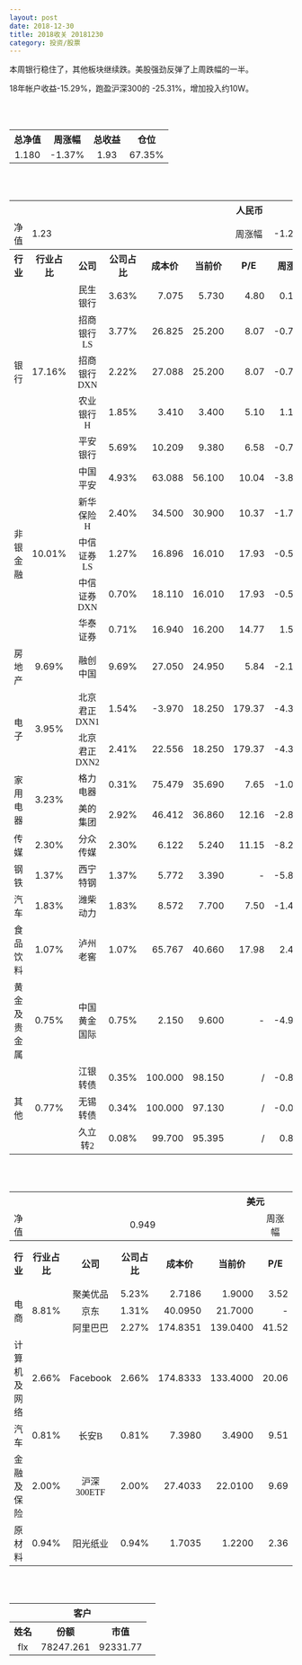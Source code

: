 ```yaml
---
layout: post
date: 2018-12-30
title: 2018收关 20181230
category: 投资/股票
---
```


本周银行稳住了，其他板块继续跌。美股强劲反弹了上周跌幅的一半。

18年帐户收益-15.29%，跑盈沪深300的 -25.31%，增加投入约10W。

<br/>
<br/>

<table cellspacing="0" border="0">
	<tr>
		<th height="21" align="center"><font face="Noto Sans CJK SC Regular">总净值</font></th>
		<th align="center"><font face="Noto Sans CJK SC Regular">周涨幅</font></th>
		<th align="center"><font face="Noto Sans CJK SC Regular">总收益</font></th>
		<th align="center"><font face="Noto Sans CJK SC Regular">仓位</font></th>
	</tr>
	<tr>
		<td height="17" align="center" sdval="1.18" sdnum="1033;0;0.000">1.180</td>
		<td align="center" sdval="-0.0137" sdnum="1033;0;0.00%">-1.37%</td>
		<td align="center" sdval="1.93" sdnum="1033;0;0.00">1.93</td>
		<td align="center" sdval="0.6735" sdnum="1033;0;0.00%">67.35%</td>
	</tr>
</table>
<br />
<br />
<table>
	<tr>
		<th colspan="12"  height="21" align="center" valign="middle"><font face="Noto Sans CJK SC Regular">人民币</font></th>
		</tr>
	<tr>
		<td height="17" align="center"><font face="Noto Sans CJK SC Regular">净值</font></td>
		<td colspan="5"  align="left" valign="middle" sdval="1.23" sdnum="1033;">1.23</td>
		<td align="center"><font face="Noto Sans CJK SC Regular">周涨幅</font></td>
		<td colspan="5"  align="left" valign="middle" sdval="-0.0129" sdnum="1033;0;0.00%">-1.29%</td>
		</tr>
	<tr>
		<th height="21" align="center" valign="middle"><font face="Noto Sans CJK SC Regular">行业</font></th>
		<th align="center" valign="middle"><font face="Noto Sans CJK SC Regular">行业占比</font></th>
		<th align="center"><font face="Noto Sans CJK SC Regular">公司</font></th>
		<th align="center"><font face="Noto Sans CJK SC Regular">公司占比</font></th>
		<th align="center"><font face="Noto Sans CJK SC Regular">成本价</font></th>
		<th align="center"><font face="Noto Sans CJK SC Regular">当前价</font></th>
		<th align="center">P/E</th>
		<th align="center"><font face="Noto Sans CJK SC Regular">周涨幅</font></th>
		<th align="center"><font face="Noto Sans CJK SC Regular">总涨幅</font></th>
		<th align="left"><font face="Noto Sans CJK SC Regular">下一阶梯</font></th>
		<th align="left"><font face="Noto Sans CJK SC Regular">浮动止损价</font></th>
		<th align="center"><font face="Noto Sans CJK SC Regular">止损价</font></th>
	</tr>
	<tr>
		<td rowspan="5"  height="99" align="center" valign="middle"><font face="Noto Sans CJK SC Regular">银行</font></td>
		<td rowspan="5"  align="center" valign="middle" sdval="0.1716" sdnum="1033;0;0.00%">17.16%</td>
		<td align="center"><font face="Noto Sans CJK SC Regular">民生银行</font></td>
		<td align="right" sdval="0.0363" sdnum="1033;0;0.00%">3.63%</td>
		<td align="right" sdval="7.075" sdnum="1033;0;0.000">7.075</td>
		<td align="right" sdval="5.73" sdnum="1033;0;0.000">5.730</td>
		<td align="right" sdval="4.8" sdnum="1033;0;0.00">4.80</td>
		<td align="right" sdval="0.0017" sdnum="1033;0;0.00%">0.17%</td>
		<td align="right" bgcolor="#CCFFCC" sdval="-0.191506007067138" sdnum="1033;0;0.00%"><font color="#006600">-19.15%</font></td>
		<td align="right" sdval="8.84375" sdnum="1033;0;0.000">8.844</td>
		<td align="right" sdval="0" sdnum="1033;0;0.000">0.000</td>
		<td align="right" sdval="0" sdnum="1033;0;0.000">0.000</td>
	</tr>
	<tr>
		<td align="center"><font face="Noto Sans CJK SC Regular">招商银行LS</font></td>
		<td align="right" sdval="0.0377" sdnum="1033;0;0.00%">3.77%</td>
		<td align="right" sdval="26.825" sdnum="1033;0;0.000">26.825</td>
		<td align="right" sdval="25.2" sdnum="1033;0;0.000">25.200</td>
		<td align="right" sdval="8.07" sdnum="1033;0;0.00">8.07</td>
		<td align="right" sdval="-0.0075" sdnum="1033;0;0.00%">-0.75%</td>
		<td align="right" bgcolor="#CCFFCC" sdval="-0.061977819198509" sdnum="1033;0;0.00%"><font color="#006600">-6.20%</font></td>
		<td align="right" sdval="33.53125" sdnum="1033;0;0.000">33.531</td>
		<td align="right" sdval="0" sdnum="1033;0;0.000">0.000</td>
		<td align="right" sdval="0" sdnum="1033;0;0.000">0.000</td>
	</tr>
	<tr>
		<td align="center"><font face="Noto Sans CJK SC Regular">招商银行DXN</font></td>
		<td align="right" sdval="0.0222" sdnum="1033;0;0.00%">2.22%</td>
		<td align="right" sdval="27.088" sdnum="1033;0;0.000">27.088</td>
		<td align="right" sdval="25.2" sdnum="1033;0;0.000">25.200</td>
		<td align="right" sdval="8.07" sdnum="1033;0;0.00">8.07</td>
		<td align="right" sdval="-0.0075" sdnum="1033;0;0.00%">-0.75%</td>
		<td align="right" bgcolor="#CCFFCC" sdval="-0.0710987595983462" sdnum="1033;0;0.00%"><font color="#006600">-7.11%</font></td>
		<td align="right" sdval="33.86" sdnum="1033;0;0.000">33.860</td>
		<td align="right" sdval="0" sdnum="1033;0;0.000">0.000</td>
		<td align="right" sdval="0" sdnum="1033;0;0.000">0.000</td>
	</tr>
	<tr>
		<td align="center"><font face="Noto Sans CJK SC Regular">农业银行H</font></td>
		<td align="right" sdval="0.0185" sdnum="1033;0;0.00%">1.85%</td>
		<td align="right" sdval="3.41" sdnum="1033;0;0.000">3.410</td>
		<td align="right" sdval="3.4" sdnum="1033;0;0.000">3.400</td>
		<td align="right" sdval="5.1" sdnum="1033;0;0.00">5.10</td>
		<td align="right" sdval="0.0119" sdnum="1033;0;0.00%">1.19%</td>
		<td align="right" bgcolor="#CCFFCC" sdval="-0.00433255131964827" sdnum="1033;0;0.00%"><font color="#006600">-0.43%</font></td>
		<td align="right" sdval="4.2625" sdnum="1033;0;0.000">4.263</td>
		<td align="right" sdval="0" sdnum="1033;0;0.000">0.000</td>
		<td align="right" sdval="0" sdnum="1033;0;0.000">0.000</td>
	</tr>
	<tr>
		<td align="center"><font face="Noto Sans CJK SC Regular">平安银行</font></td>
		<td align="right" sdval="0.0569" sdnum="1033;0;0.00%">5.69%</td>
		<td align="right" sdval="10.209" sdnum="1033;0;0.000">10.209</td>
		<td align="right" sdval="9.38" sdnum="1033;0;0.000">9.380</td>
		<td align="right" sdval="6.58" sdnum="1033;0;0.00">6.58</td>
		<td align="right" sdval="-0.0074" sdnum="1033;0;0.00%">-0.74%</td>
		<td align="right" bgcolor="#CCFFCC" sdval="-0.0826028602213733" sdnum="1033;0;0.00%"><font color="#006600">-8.26%</font></td>
		<td align="right" sdval="12.76125" sdnum="1033;0;0.000">12.761</td>
		<td align="right" sdval="0" sdnum="1033;0;0.000">0.000</td>
		<td align="right" sdval="0" sdnum="1033;0;0.000">0.000</td>
	</tr>
	<tr>
		<td rowspan="5"  height="87" align="center" valign="middle"><font face="Noto Sans CJK SC Regular">非银金融</font></td>
		<td rowspan="5"  align="center" valign="middle" sdval="0.1001" sdnum="1033;0;0.00%">10.01%</td>
		<td align="center"><font face="Noto Sans CJK SC Regular">中国平安</font></td>
		<td align="right" sdval="0.0493" sdnum="1033;0;0.00%">4.93%</td>
		<td align="right" sdval="63.088" sdnum="1033;0;0.000">63.088</td>
		<td align="right" sdval="56.1" sdnum="1033;0;0.000">56.100</td>
		<td align="right" sdval="10.04" sdnum="1033;0;0.00">10.04</td>
		<td align="right" sdval="-0.0384" sdnum="1033;0;0.00%">-3.84%</td>
		<td align="right" bgcolor="#CCFFCC" sdval="-0.112165914278468" sdnum="1033;0;0.00%"><font color="#006600">-11.22%</font></td>
		<td align="right" sdval="78.86" sdnum="1033;0;0.000">78.860</td>
		<td align="right" sdval="0" sdnum="1033;0;0.000">0.000</td>
		<td align="right" sdval="0" sdnum="1033;0;0.000">0.000</td>
	</tr>
	<tr>
		<td align="center"><font face="Noto Sans CJK SC Regular">新华保险H</font></td>
		<td align="right" sdval="0.024" sdnum="1033;0;0.00%">2.40%</td>
		<td align="right" sdval="34.5" sdnum="1033;0;0.000">34.500</td>
		<td align="right" sdval="30.9" sdnum="1033;0;0.000">30.900</td>
		<td align="right" sdval="10.37" sdnum="1033;0;0.00">10.37</td>
		<td align="right" sdval="-0.0175" sdnum="1033;0;0.00%">-1.75%</td>
		<td align="right" bgcolor="#CCFFCC" sdval="-0.105747826086957" sdnum="1033;0;0.00%"><font color="#006600">-10.57%</font></td>
		<td align="right" sdval="43.125" sdnum="1033;0;0.000">43.125</td>
		<td align="right" sdval="0" sdnum="1033;0;0.000">0.000</td>
		<td align="right" sdval="0" sdnum="1033;0;0.000">0.000</td>
	</tr>
	<tr>
		<td align="center"><font face="Noto Sans CJK SC Regular">中信证券LS</font></td>
		<td align="right" sdval="0.0127" sdnum="1033;0;0.00%">1.27%</td>
		<td align="right" sdval="16.896" sdnum="1033;0;0.000">16.896</td>
		<td align="right" sdval="16.01" sdnum="1033;0;0.000">16.010</td>
		<td align="right" sdval="17.93" sdnum="1033;0;0.00">17.93</td>
		<td align="right" sdval="-0.0056" sdnum="1033;0;0.00%">-0.56%</td>
		<td align="right" bgcolor="#CCFFCC" sdval="-0.053838446969697" sdnum="1033;0;0.00%"><font color="#006600">-5.38%</font></td>
		<td align="right" sdval="21.12" sdnum="1033;0;0.000">21.120</td>
		<td align="right" sdval="0" sdnum="1033;0;0.000">0.000</td>
		<td align="right" sdval="0" sdnum="1033;0;0.000">0.000</td>
	</tr>
	<tr>
		<td align="center"><font face="Noto Sans CJK SC Regular">中信证券DXN</font></td>
		<td align="right" sdval="0.007" sdnum="1033;0;0.00%">0.70%</td>
		<td align="right" sdval="18.11" sdnum="1033;0;0.000">18.110</td>
		<td align="right" sdval="16.01" sdnum="1033;0;0.000">16.010</td>
		<td align="right" sdval="17.93" sdnum="1033;0;0.00">17.93</td>
		<td align="right" sdval="-0.0056" sdnum="1033;0;0.00%">-0.56%</td>
		<td align="right" bgcolor="#CCFFCC" sdval="-0.117358034235229" sdnum="1033;0;0.00%"><font color="#006600">-11.74%</font></td>
		<td align="right" sdval="22.6375" sdnum="1033;0;0.000">22.638</td>
		<td align="right" sdval="0" sdnum="1033;0;0.000">0.000</td>
		<td align="right" sdval="0" sdnum="1033;0;0.000">0.000</td>
	</tr>
	<tr>
		<td align="center"><font face="Noto Sans CJK SC Regular">华泰证券</font></td>
		<td align="right" sdval="0.0071" sdnum="1033;0;0.00%">0.71%</td>
		<td align="right" sdval="16.94" sdnum="1033;0;0.000">16.940</td>
		<td align="right" sdval="16.2" sdnum="1033;0;0.000">16.200</td>
		<td align="right" sdval="14.77" sdnum="1033;0;0.00">14.77</td>
		<td align="right" sdval="0.015" sdnum="1033;0;0.00%">1.50%</td>
		<td align="right" bgcolor="#CCFFCC" sdval="-0.0450835891381348" sdnum="1033;0;0.00%"><font color="#006600">-4.51%</font></td>
		<td align="right" sdval="21.175" sdnum="1033;0;0.000">21.175</td>
		<td align="right" sdval="0" sdnum="1033;0;0.000">0.000</td>
		<td align="right" sdval="0" sdnum="1033;0;0.000">0.000</td>
	</tr>
	<tr>
		<td height="17" align="center" valign="middle"><font face="Noto Sans CJK SC Regular">房地产</font></td>
		<td align="center" valign="middle" sdval="0.0969" sdnum="1033;0;0.00%">9.69%</td>
		<td align="center"><font face="Noto Sans CJK SC Regular">融创中国</font></td>
		<td align="right" sdval="0.0969" sdnum="1033;0;0.00%">9.69%</td>
		<td align="right" sdval="27.05" sdnum="1033;0;0.000">27.050</td>
		<td align="right" sdval="24.95" sdnum="1033;0;0.000">24.950</td>
		<td align="right" sdval="5.84" sdnum="1033;0;0.00">5.84</td>
		<td align="right" sdval="-0.0216" sdnum="1033;0;0.00%">-2.16%</td>
		<td align="right" bgcolor="#CCFFCC" sdval="-0.0790340110905732" sdnum="1033;0;0.00%"><font color="#006600">-7.90%</font></td>
		<td align="right" sdval="33.8125" sdnum="1033;0;0.000">33.813</td>
		<td align="right" sdval="0" sdnum="1033;0;0.000">0.000</td>
		<td align="right" sdval="0" sdnum="1033;0;0.000">0.000</td>
	</tr>
	<tr>
		<td rowspan="2"  height="43" align="center" valign="middle"><font face="Noto Sans CJK SC Regular">电子</font></td>
		<td rowspan="2"  align="center" valign="middle" sdval="0.0395" sdnum="1033;0;0.00%">3.95%</td>
		<td align="center"><font face="Noto Sans CJK SC Regular">北京君正DXN1</font></td>
		<td align="right" sdval="0.0154" sdnum="1033;0;0.00%">1.54%</td>
		<td align="right" sdval="-3.97" sdnum="1033;0;0.000">-3.970</td>
		<td align="right" sdval="18.25" sdnum="1033;0;0.000">18.250</td>
		<td align="right" sdval="179.37" sdnum="1033;0;0.00">179.37</td>
		<td align="right" sdval="-0.0435" sdnum="1033;0;0.00%">-4.35%</td>
		<td align="right" bgcolor="#FFCCCC" sdval="22.22" sdnum="1033;0;0.00%"><font color="#CC0000">2222.00%</font></td>
		<td align="right" bgcolor="#CCFFCC" sdval="22.7373675443232" sdnum="1033;0;0.000"><font color="#006600">22.737</font></td>
		<td align="right" bgcolor="#FFCCCC" sdval="16.7347025126219" sdnum="1033;0;0.000"><font color="#CC0000">16.735</font></td>
		<td align="right" sdval="0" sdnum="1033;0;0.000">0.000</td>
	</tr>
	<tr>
		<td align="center"><font face="Noto Sans CJK SC Regular">北京君正DXN2</font></td>
		<td align="right" sdval="0.0241" sdnum="1033;0;0.00%">2.41%</td>
		<td align="right" sdval="22.556" sdnum="1033;0;0.000">22.556</td>
		<td align="right" sdval="18.25" sdnum="1033;0;0.000">18.250</td>
		<td align="right" sdval="179.37" sdnum="1033;0;0.00">179.37</td>
		<td align="right" sdval="-0.0435" sdnum="1033;0;0.00%">-4.35%</td>
		<td align="right" bgcolor="#CCFFCC" sdval="-0.192302642312467" sdnum="1033;0;0.00%"><font color="#006600">-19.23%</font></td>
		<td align="right" sdval="28.195" sdnum="1033;0;0.000">28.195</td>
		<td align="right" sdval="0" sdnum="1033;0;0.000">0.000</td>
		<td align="right" sdval="0" sdnum="1033;0;0.000">0.000</td>
	</tr>
	<tr>
		<td rowspan="2"  height="34" align="center" valign="middle"><font face="Noto Sans CJK SC Regular">家用电器</font></td>
		<td rowspan="2"  align="center" valign="middle" sdval="0.0323" sdnum="1033;0;0.00%">3.23%</td>
		<td align="center"><font face="Noto Sans CJK SC Regular">格力电器</font></td>
		<td align="right" sdval="0.0031" sdnum="1033;0;0.00%">0.31%</td>
		<td align="right" sdval="75.479" sdnum="1033;0;0.000">75.479</td>
		<td align="right" sdval="35.69" sdnum="1033;0;0.000">35.690</td>
		<td align="right" sdval="7.65" sdnum="1033;0;0.00">7.65</td>
		<td align="right" sdval="-0.0105" sdnum="1033;0;0.00%">-1.05%</td>
		<td align="right" bgcolor="#CCFFCC" sdval="-0.528553247923264" sdnum="1033;0;0.00%"><font color="#006600">-52.86%</font></td>
		<td align="right" sdval="94.34875" sdnum="1033;0;0.000">94.349</td>
		<td align="right" sdval="0" sdnum="1033;0;0.000">0.000</td>
		<td align="right" sdval="0" sdnum="1033;0;0.000">0.000</td>
	</tr>
	<tr>
		<td align="center"><font face="Noto Sans CJK SC Regular">美的集团</font></td>
		<td align="right" sdval="0.0292" sdnum="1033;0;0.00%">2.92%</td>
		<td align="right" sdval="46.412" sdnum="1033;0;0.000">46.412</td>
		<td align="right" sdval="36.86" sdnum="1033;0;0.000">36.860</td>
		<td align="right" sdval="12.16" sdnum="1033;0;0.00">12.16</td>
		<td align="right" sdval="-0.028" sdnum="1033;0;0.00%">-2.80%</td>
		<td align="right" bgcolor="#CCFFCC" sdval="-0.207208842540722" sdnum="1033;0;0.00%"><font color="#006600">-20.72%</font></td>
		<td align="right" sdval="58.015" sdnum="1033;0;0.000">58.015</td>
		<td align="right" sdval="0" sdnum="1033;0;0.000">0.000</td>
		<td align="right" sdval="0" sdnum="1033;0;0.000">0.000</td>
	</tr>
	<tr>
		<td height="17" align="center" valign="middle"><font face="Noto Sans CJK SC Regular">传媒</font></td>
		<td align="center" valign="middle" sdval="0.023" sdnum="1033;0;0.00%">2.30%</td>
		<td align="center"><font face="Noto Sans CJK SC Regular">分众传媒</font></td>
		<td align="right" sdval="0.023" sdnum="1033;0;0.00%">2.30%</td>
		<td align="right" sdval="6.122" sdnum="1033;0;0.000">6.122</td>
		<td align="right" sdval="5.24" sdnum="1033;0;0.000">5.240</td>
		<td align="right" sdval="11.15" sdnum="1033;0;0.00">11.15</td>
		<td align="right" sdval="-0.0823" sdnum="1033;0;0.00%">-8.23%</td>
		<td align="right" bgcolor="#CCFFCC" sdval="-0.14547056517478" sdnum="1033;0;0.00%"><font color="#006600">-14.55%</font></td>
		<td align="right" sdval="7.6525" sdnum="1033;0;0.000">7.653</td>
		<td align="right" sdval="0" sdnum="1033;0;0.000">0.000</td>
		<td align="right" sdval="0" sdnum="1033;0;0.000">0.000</td>
	</tr>
	<tr>
		<td height="17" align="center"><font face="Noto Sans CJK SC Regular">钢铁</font></td>
		<td align="center" valign="middle" sdval="0.0137" sdnum="1033;0;0.00%">1.37%</td>
		<td align="center"><font face="Noto Sans CJK SC Regular">西宁特钢</font></td>
		<td align="right" sdval="0.0137" sdnum="1033;0;0.00%">1.37%</td>
		<td align="right" sdval="5.772" sdnum="1033;0;0.000">5.772</td>
		<td align="right" sdval="3.39" sdnum="1033;0;0.000">3.390</td>
		<td align="right" sdnum="1033;0;0.00">-</td>
		<td align="right" sdval="-0.0583" sdnum="1033;0;0.00%">-5.83%</td>
		<td align="right" bgcolor="#CCFFCC" sdval="-0.414081912681913" sdnum="1033;0;0.00%"><font color="#006600">-41.41%</font></td>
		<td align="right" sdval="7.215" sdnum="1033;0;0.000">7.215</td>
		<td align="right" sdval="0" sdnum="1033;0;0.000">0.000</td>
		<td align="right" sdval="0" sdnum="1033;0;0.000">0.000</td>
	</tr>
	<tr>
		<td height="17" align="center" valign="middle"><font face="Noto Sans CJK SC Regular">汽车</font></td>
		<td align="center" valign="middle" sdval="0.0183" sdnum="1033;0;0.00%">1.83%</td>
		<td align="center"><font face="Noto Sans CJK SC Regular">潍柴动力</font></td>
		<td align="right" sdval="0.0183" sdnum="1033;0;0.00%">1.83%</td>
		<td align="right" sdval="8.572" sdnum="1033;0;0.000">8.572</td>
		<td align="right" sdval="7.7" sdnum="1033;0;0.000">7.700</td>
		<td align="right" sdval="7.5" sdnum="1033;0;0.00">7.50</td>
		<td align="right" sdval="-0.0141" sdnum="1033;0;0.00%">-1.41%</td>
		<td align="right" bgcolor="#CCFFCC" sdval="-0.103126551563229" sdnum="1033;0;0.00%"><font color="#006600">-10.31%</font></td>
		<td align="right" sdval="10.715" sdnum="1033;0;0.000">10.715</td>
		<td align="right" sdval="0" sdnum="1033;0;0.000">0.000</td>
		<td align="right" sdval="0" sdnum="1033;0;0.000">0.000</td>
	</tr>
	<tr>
		<td height="17" align="center"><font face="Noto Sans CJK SC Regular">食品饮料</font></td>
		<td align="center" valign="middle" sdval="0.0107" sdnum="1033;0;0.00%">1.07%</td>
		<td align="center"><font face="Noto Sans CJK SC Regular">泸州老窖</font></td>
		<td align="right" sdval="0.0107" sdnum="1033;0;0.00%">1.07%</td>
		<td align="right" sdval="65.767" sdnum="1033;0;0.000">65.767</td>
		<td align="right" sdval="40.66" sdnum="1033;0;0.000">40.660</td>
		<td align="right" sdval="17.98" sdnum="1033;0;0.00">17.98</td>
		<td align="right" sdval="0.0247" sdnum="1033;0;0.00%">2.47%</td>
		<td align="right" bgcolor="#CCFFCC" sdval="-0.383156808125656" sdnum="1033;0;0.00%"><font color="#006600">-38.32%</font></td>
		<td align="right" sdval="82.20875" sdnum="1033;0;0.000">82.209</td>
		<td align="right" sdval="0" sdnum="1033;0;0.000">0.000</td>
		<td align="right" sdval="0" sdnum="1033;0;0.000">0.000</td>
	</tr>
	<tr>
		<td height="17" align="center"><font face="Noto Sans CJK SC Regular">黄金及贵金属</font></td>
		<td align="center" valign="middle" sdval="0.0075" sdnum="1033;0;0.00%">0.75%</td>
		<td align="center"><font face="Noto Sans CJK SC Regular">中国黄金国际</font></td>
		<td align="right" sdval="0.0075" sdnum="1033;0;0.00%">0.75%</td>
		<td align="right" sdval="2.15" sdnum="1033;0;0.000">2.150</td>
		<td align="right" sdval="9.6" sdnum="1033;0;0.000">9.600</td>
		<td align="right" sdnum="1033;0;0.00">-</td>
		<td align="right" sdval="-0.0495" sdnum="1033;0;0.00%">-4.95%</td>
		<td align="right" bgcolor="#FFCCCC" sdval="3.46371627906977" sdnum="1033;0;0.00%"><font color="#CC0000">346.37%</font></td>
		<td align="right" bgcolor="#CCFFCC" sdval="10.2519989013672" sdnum="1033;0;0.000"><font color="#006600">10.252</font></td>
		<td align="right" bgcolor="#FFCCCC" sdval="7.54547119140625" sdnum="1033;0;0.000"><font color="#CC0000">7.545</font></td>
		<td align="right" sdval="0" sdnum="1033;0;0.000">0.000</td>
	</tr>
	<tr>
		<td rowspan="3"  height="56" align="center" valign="middle"><font face="Noto Sans CJK SC Regular">其他</font></td>
		<td rowspan="3"  align="center" valign="middle" sdval="0.0077" sdnum="1033;0;0.00%">0.77%</td>
		<td align="center"><font face="Noto Sans CJK SC Regular"> 江银转债</font></td>
		<td align="right" sdval="0.0035" sdnum="1033;0;0.00%">0.35%</td>
		<td align="right" sdval="100" sdnum="1033;0;0.000">100.000</td>
		<td align="right" sdval="98.15" sdnum="1033;0;0.000">98.150</td>
		<td align="right" sdnum="1033;0;0.00">/</td>
		<td align="right" sdval="-0.0082" sdnum="1033;0;0.00%">-0.82%</td>
		<td align="right" bgcolor="#CCFFCC" sdval="-0.0199" sdnum="1033;0;0.00%"><font color="#006600">-1.99%</font></td>
		<td align="right" sdval="125" sdnum="1033;0;0.000">125.000</td>
		<td align="right" sdval="0" sdnum="1033;0;0.000">0.000</td>
		<td align="right" sdval="0" sdnum="1033;0;0.000">0.000</td>
	</tr>
	<tr>
		<td align="center"><font face="Noto Sans CJK SC Regular">无锡转债</font></td>
		<td align="right" sdval="0.0034" sdnum="1033;0;0.00%">0.34%</td>
		<td align="right" sdval="100" sdnum="1033;0;0.000">100.000</td>
		<td align="right" sdval="97.13" sdnum="1033;0;0.000">97.130</td>
		<td align="right" sdnum="1033;0;0.00">/</td>
		<td align="right" sdval="-0.0002" sdnum="1033;0;0.00%">-0.02%</td>
		<td align="right" bgcolor="#CCFFCC" sdval="-0.0301000000000001" sdnum="1033;0;0.00%"><font color="#006600">-3.01%</font></td>
		<td align="right" sdval="125" sdnum="1033;0;0.000">125.000</td>
		<td align="right" sdval="0" sdnum="1033;0;0.000">0.000</td>
		<td align="right" sdval="0" sdnum="1033;0;0.000">0.000</td>
	</tr>
	<tr>
		<td align="center"><font face="Noto Sans CJK SC Regular">久立转2</font></td>
		<td align="right" sdval="0.0008" sdnum="1033;0;0.00%">0.08%</td>
		<td align="right" sdval="99.7" sdnum="1033;0;0.000">99.700</td>
		<td align="right" sdval="95.395" sdnum="1033;0;0.000">95.395</td>
		<td align="right" sdnum="1033;0;0.00">/</td>
		<td align="right" sdval="0.0084" sdnum="1033;0;0.00%">0.84%</td>
		<td align="right" bgcolor="#CCFFCC" sdval="-0.0445795386158476" sdnum="1033;0;0.00%"><font color="#006600">-4.46%</font></td>
		<td align="right" sdval="124.625" sdnum="1033;0;0.000">124.625</td>
		<td align="right" sdval="0" sdnum="1033;0;0.000">0.000</td>
		<td align="right" sdval="0" sdnum="1033;0;0.000">0.000</td>
	</tr>
</table>
<br />
<br />
<table>
	<tr>
		<th colspan="12"  height="21" align="center" valign="middle"><font face="Noto Sans CJK SC Regular">美元</font></th>
		</tr>
	<tr>
		<td height="17" align="center"><font face="Noto Sans CJK SC Regular">净值</font></td>
		<td colspan="5"  align="center" valign="middle" sdval="0.949" sdnum="1033;">0.949</td>
		<td align="center"><font face="Noto Sans CJK SC Regular">周涨幅</font></td>
		<td colspan="5"  align="left" valign="middle" sdval="-0.0135" sdnum="1033;0;0.00%">-1.35%</td>
		</tr>
	<tr>
		<th height="22" align="center" valign="middle"><font face="Noto Sans CJK SC Regular">行业</font></th>
		<th align="center" valign="middle"><font face="Noto Sans CJK SC Regular">行业占比</font></th>
		<th align="center"><font face="Noto Sans CJK SC Regular">公司</font></th>
		<th align="center"><font face="Noto Sans CJK SC Regular">公司占比</font></th>
		<th align="center"><font face="Noto Sans CJK SC Regular">成本价</font></th>
		<th align="center"><font face="Noto Sans CJK SC Regular">当前价</font></th>
		<th align="center">P/E</th>
		<th align="center"><font face="Noto Sans CJK SC Regular">周涨幅</font></th>
		<th align="center"><font face="Noto Sans CJK SC Regular">总涨幅</font></th>
		<th align="left"><font face="Noto Sans CJK SC Regular">下一阶梯</font></th>
		<th align="left"><font face="Noto Sans CJK SC Regular">浮动止损价</font></th>
		<th align="center"><font face="Noto Sans CJK SC Regular">止损价</font></th>
	</tr>
	<tr>
		<td rowspan="3"  height="51" align="center" valign="middle"><font face="Noto Sans CJK SC Regular">电商</font></td>
		<td rowspan="3"  align="center" valign="middle" sdval="0.0881" sdnum="1033;0;0.00%">8.81%</td>
		<td align="center" sdnum="1033;0;0.00%"><font face="Noto Sans CJK SC Regular">聚美优品</font></td>
		<td align="right" sdval="0.0523" sdnum="1033;0;0.00%">5.23%</td>
		<td align="right" sdval="2.7186" sdnum="1033;0;0.0000">2.7186</td>
		<td align="right" sdval="1.9" sdnum="1033;0;0.0000">1.9000</td>
		<td align="right" sdval="3.52" sdnum="1033;0;0.00">3.52</td>
		<td align="right" sdval="-0.0821" sdnum="1033;0;0.00%">-8.21%</td>
		<td align="right" bgcolor="#CCFFCC" sdval="-0.302510865886854" sdnum="1033;0;0.00%"><font color="#006600">-30.25%</font></td>
		<td align="right" sdval="3.39825" sdnum="1033;0;0.000">3.398</td>
		<td align="right" sdval="0" sdnum="1033;0;0.000">0.000</td>
		<td align="right" sdval="0" sdnum="1033;0;0.000">0.000</td>
	</tr>
	<tr>
		<td align="center" sdnum="1033;0;0.00%"><font face="Noto Sans CJK SC Regular">京东</font></td>
		<td align="right" sdval="0.0131" sdnum="1033;0;0.00%">1.31%</td>
		<td align="right" sdval="40.095" sdnum="1033;0;0.0000">40.0950</td>
		<td align="right" sdval="21.7" sdnum="1033;0;0.0000">21.7000</td>
		<td align="right" sdnum="1033;0;0.00">-</td>
		<td align="right" sdval="0.0299" sdnum="1033;0;0.00%">2.99%</td>
		<td align="right" bgcolor="#CCFFCC" sdval="-0.460185384711311" sdnum="1033;0;0.00%"><font color="#006600">-46.02%</font></td>
		<td align="right" sdval="50.11875" sdnum="1033;0;0.000">50.119</td>
		<td align="right" sdval="0" sdnum="1033;0;0.000">0.000</td>
		<td align="right" sdval="0" sdnum="1033;0;0.000">0.000</td>
	</tr>
	<tr>
		<td align="center" sdnum="1033;0;0.00%"><font face="Noto Sans CJK SC Regular">阿里巴巴</font></td>
		<td align="right" sdval="0.0227" sdnum="1033;0;0.00%">2.27%</td>
		<td align="right" sdval="174.8351" sdnum="1033;0;0.0000">174.8351</td>
		<td align="right" sdval="139.04" sdnum="1033;0;0.0000">139.0400</td>
		<td align="right" sdval="41.52" sdnum="1033;0;0.00">41.52</td>
		<td align="right" sdval="0.0537" sdnum="1033;0;0.00%">5.37%</td>
		<td align="right" bgcolor="#CCFFCC" sdval="-0.206136348708011" sdnum="1033;0;0.00%"><font color="#006600">-20.61%</font></td>
		<td align="right" sdval="218.543875" sdnum="1033;0;0.000">218.544</td>
		<td align="right" sdval="0" sdnum="1033;0;0.000">0.000</td>
		<td align="right" sdval="0" sdnum="1033;0;0.000">0.000</td>
	</tr>
	<tr>
		<td height="17" align="center"><font face="Noto Sans CJK SC Regular">计算机及网络</font></td>
		<td align="center" sdval="0.0266" sdnum="1033;0;0.00%">2.66%</td>
		<td align="center" sdnum="1033;0;0.00%">Facebook</td>
		<td align="right" sdval="0.0266" sdnum="1033;0;0.00%">2.66%</td>
		<td align="right" sdval="174.8333" sdnum="1033;0;0.0000">174.8333</td>
		<td align="right" sdval="133.4" sdnum="1033;0;0.0000">133.4000</td>
		<td align="right" sdval="20.06" sdnum="1033;0;0.00">20.06</td>
		<td align="right" sdval="0.066" sdnum="1033;0;0.00%">6.60%</td>
		<td align="right" bgcolor="#CCFFCC" sdval="-0.238387461770727" sdnum="1033;0;0.00%"><font color="#006600">-23.84%</font></td>
		<td align="right" sdval="218.541625" sdnum="1033;0;0.000">218.542</td>
		<td align="right" sdval="0" sdnum="1033;0;0.000">0.000</td>
		<td align="right" sdval="0" sdnum="1033;0;0.000">0.000</td>
	</tr>
	<tr>
		<td height="22" align="center" valign="middle"><font face="Noto Sans CJK SC Regular">汽车</font></td>
		<td align="center" sdval="0.0081" sdnum="1033;0;0.00%">0.81%</td>
		<td align="center" sdnum="1033;0;0.00%"><font face="Noto Sans CJK SC Regular">长安B</font></td>
		<td align="right" sdval="0.0081" sdnum="1033;0;0.00%">0.81%</td>
		<td align="right" sdval="7.398" sdnum="1033;0;0.0000">7.3980</td>
		<td align="right" sdval="3.49" sdnum="1033;0;0.0000">3.4900</td>
		<td align="right" sdval="9.51" sdnum="1033;0;0.00">9.51</td>
		<td align="right" sdval="0.0175" sdnum="1033;0;0.00%">1.75%</td>
		<td align="right" bgcolor="#CCFFCC" sdval="-0.529650878615842" sdnum="1033;0;0.00%"><font color="#006600">-52.97%</font></td>
		<td align="right" sdval="9.2475" sdnum="1033;0;0.000">9.248</td>
		<td align="right" sdval="0" sdnum="1033;0;0.000">0.000</td>
		<td align="right" sdval="0" sdnum="1033;0;0.000">0.000</td>
	</tr>
	<tr>
		<td height="22" align="center"><font face="Noto Sans CJK SC Regular"> 金融及保险</font></td>
		<td align="center" sdval="0.02" sdnum="1033;0;0.00%">2.00%</td>
		<td align="center" sdnum="1033;0;0.00%"><font face="Noto Sans CJK SC Regular">沪深300ETF</font></td>
		<td align="right" sdval="0.02" sdnum="1033;0;0.00%">2.00%</td>
		<td align="right" sdval="27.4033" sdnum="1033;0;0.0000">27.4033</td>
		<td align="right" sdval="22.01" sdnum="1033;0;0.0000">22.0100</td>
		<td align="right" sdval="9.69" sdnum="1033;0;0.00">9.69</td>
		<td align="right" sdval="0.0152" sdnum="1033;0;0.00%">1.52%</td>
		<td align="right" bgcolor="#CCFFCC" sdval="-0.19821206278076" sdnum="1033;0;0.00%"><font color="#006600">-19.82%</font></td>
		<td align="right" sdval="34.254125" sdnum="1033;0;0.000">34.254</td>
		<td align="right" sdval="0" sdnum="1033;0;0.000">0.000</td>
		<td align="right" sdval="0" sdnum="1033;0;0.000">0.000</td>
	</tr>
	<tr>
		<td height="17" align="center"><font face="Noto Sans CJK SC Regular">原材料</font></td>
		<td align="center" sdval="0.0094" sdnum="1033;0;0.00%">0.94%</td>
		<td align="center" sdnum="1033;0;0.00%"><font face="Noto Sans CJK SC Regular">阳光纸业</font></td>
		<td align="right" sdval="0.0094" sdnum="1033;0;0.00%">0.94%</td>
		<td align="right" sdval="1.7035" sdnum="1033;0;0.0000">1.7035</td>
		<td align="right" sdval="1.22" sdnum="1033;0;0.0000">1.2200</td>
		<td align="right" sdval="2.36" sdnum="1033;0;0.00">2.36</td>
		<td align="right" sdval="-0.0394" sdnum="1033;0;0.00%">-3.94%</td>
		<td align="right" bgcolor="#CCFFCC" sdval="-0.285227414147344" sdnum="1033;0;0.00%"><font color="#006600">-28.52%</font></td>
		<td align="right" sdval="2.129375" sdnum="1033;0;0.000">2.129</td>
		<td align="right" sdval="0" sdnum="1033;0;0.000">0.000</td>
		<td align="right" sdval="0" sdnum="1033;0;0.000">0.000</td>
	</tr>
</table>
<br />
<br />
<table>
	<tr>
		<th colspan="12"  height="21" align="center" valign="middle"><font face="Noto Sans CJK SC Regular">客户</font></th>
		</tr>
	<tr>
		<th height="21" align="center"><font face="Noto Sans CJK SC Regular">姓名</font></th>
		<th align="center"><font face="Noto Sans CJK SC Regular">份额</font></th>
		<th align="center"><font face="Noto Sans CJK SC Regular">市值</font></th>
		<td align="left"><br></td>
	</tr>
	<tr>
		<td height="17" align="center">flx</td>
		<td align="center" sdval="78247.261" sdnum="1033;">78247.261</td>
		<td align="center" sdval="92331.76798" sdnum="1033;0;0.00">92331.77</td>
		<td align="left"><br></td>
	</tr>
</table>
